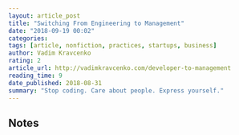 ```yaml
---
layout: article_post
title: "Switching From Engineering to Management"
date: "2018-09-19 00:02"
categories:
tags: [article, nonfiction, practices, startups, business]
author: Vadim Kravcenko
rating: 2
article_url: http://vadimkravcenko.com/developer-to-management
reading_time: 9
date_published: 2018-08-31
summary: "Stop coding. Care about people. Express yourself."
---
```


## Notes
